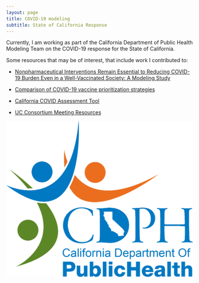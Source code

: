 ```yaml
---
layout: page
title: COVID-19 modeling
subtitle: State of California Response
---
```

Currently, I am working as part of the California Department of Public Health Modeling Team on the COVID-19 response for the State of California.

Some resources that may be of interest, that include work I contributed to:

* [Nonpharmaceutical Interventions Remain Essential to Reducing COVID-19 Burden Even in a Well-Vaccinated Society: A Modeling Study](https://www.medrxiv.org/content/10.1101/2021.03.29.21254568v1)

* [Comparison of COVID-19 vaccine prioritization strategies](https://www.medrxiv.org/content/10.1101/2021.03.04.21251264v2)

* [California COVID Assessment Tool](https://calcat.covid19.ca.gov/cacovidmodels/)

* [UC Consortium Meeting Resources](https://modelingconsortium.ucsf.edu/)

![CDPH](/img/CDPHLogo.gif)
